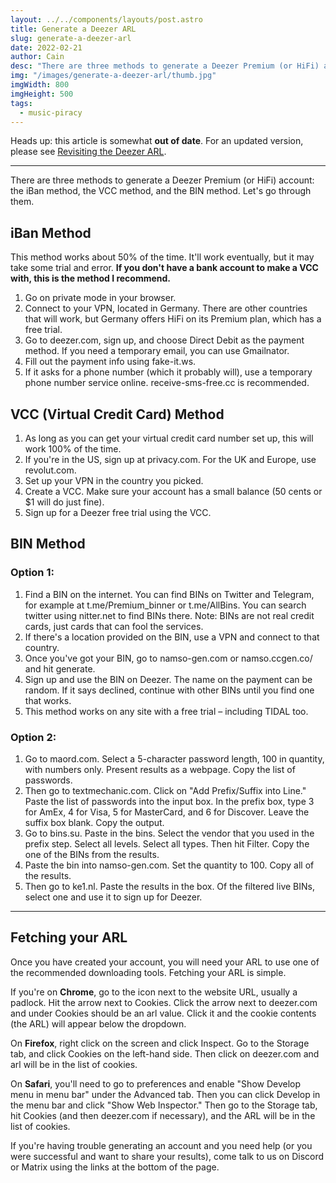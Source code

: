 ```yaml
---
layout: ../../components/layouts/post.astro
title: Generate a Deezer ARL
slug: generate-a-deezer-arl
date: 2022-02-21
author: Cain
desc: "There are three methods to generate a Deezer Premium (or HiFi) account: the iBan method, the VCC method, and the BIN method. Let's go through them."
img: "/images/generate-a-deezer-arl/thumb.jpg"
imgWidth: 800
imgHeight: 500
tags:
  - music-piracy
---
```


Heads up: this article is somewhat **out of date**. For an updated version, please see [Revisiting the Deezer ARL](/posts/revisiting-the-deezer-arl).

---

There are three methods to generate a Deezer Premium (or HiFi) account: the iBan method, the VCC method, and the BIN method. Let's go through them.

## iBan Method
This method works about 50% of the time. It'll work eventually, but it may take some trial and error. **If you don't have a bank account to make a VCC with, this is the method I recommend.**
1. Go on private mode in your browser.
2. Connect to your VPN, located in Germany. There are other countries that will work, but Germany offers HiFi on its Premium plan, which has a free trial.
3. Go to deezer.com, sign up, and choose Direct Debit as the payment method. If you need a temporary email, you can use Gmailnator.
4. Fill out the payment info using fake-it.ws.
5. If it asks for a phone number (which it probably will), use a temporary phone number service online. receive-sms-free.cc is recommended.

## VCC (Virtual Credit Card) Method
1. As long as you can get your virtual credit card number set up, this will work 100% of the time.
2. If you're in the US, sign up at privacy.com. For the UK and Europe, use revolut.com.
3. Set up your VPN in the country you picked.
4. Create a VCC. Make sure your account has a small balance (50 cents or $1 will do just fine).
5. Sign up for a Deezer free trial using the VCC.

## BIN Method
### Option 1:
1. Find a BIN on the internet. You can find BINs on Twitter and Telegram, for example at t.me/Premium_binner or t.me/AllBins. You can search twitter using nitter.net to find BINs there. Note: BINs are not real credit cards, just cards that can fool the services.
2. If there's a location provided on the BIN, use a VPN and connect to that country.
3. Once you've got your BIN, go to namso-gen.com or namso.ccgen.co/ and hit generate.
4. Sign up and use the BIN on Deezer. The name on the payment can be random. If it says declined, continue with other BINs until you find one that works.
5. This method works on any site with a free trial – including TIDAL too.

### Option 2:
1. Go to maord.com. Select a 5-character password length, 100 in quantity, with numbers only. Present results as a webpage. Copy the list of passwords.
2. Then go to textmechanic.com. Click on "Add Prefix/Suffix into Line." Paste the list of passwords into the input box. In the prefix box, type 3 for AmEx, 4 for Visa, 5 for MasterCard, and 6 for Discover. Leave the suffix box blank. Copy the output.
3. Go to bins.su. Paste in the bins. Select the vendor that you used in the prefix step. Select all levels. Select all types. Then hit Filter. Copy the one of the BINs from the results.
4. Paste the bin into namso-gen.com. Set the quantity to 100. Copy all of the results.
5. Then go to ke1.nl. Paste the results in the box. Of the filtered live BINs, select one and use it to sign up for Deezer.

---

## Fetching your ARL
Once you have created your account, you will need your ARL to use one of the recommended downloading tools. Fetching your ARL is simple.

If you're on **Chrome**, go to the icon next to the website URL, usually a padlock. Hit the arrow next to Cookies. Click the arrow next to deezer.com and under Cookies should be an arl value. Click it and the cookie contents (the ARL) will appear below the dropdown.

On **Firefox**, right click on the screen and click Inspect. Go to the Storage tab, and click Cookies on the left-hand side. Then click on deezer.com and arl will be in the list of cookies.

On **Safari**, you'll need to go to preferences and enable "Show Develop menu in menu bar" under the Advanced tab. Then you can click Develop in the menu bar and click "Show Web Inspector." Then go to the Storage tab, hit Cookies (and then deezer.com if necessary), and the ARL will be in the list of cookies.

If you're having trouble generating an account and you need help (or you were successful and want to share your results), come talk to us on Discord or Matrix using the links at the bottom of the page. 